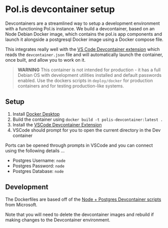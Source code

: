 
# Pol.is devcontainer setup

Devcontainers are a streamlined way to setup a development environment with a functioning Pol.is instance. We build a devcontainer, based on an Node Debian Docker image, which contains the pol.is app components and launch it alongside a postgresql Docker image using a Docker compose file.

This integrates really well with the [VS Code Devcontainer extension](https://code.visualstudio.com/docs/devcontainers/containers) which reads the `devcontainer.json` file and will automatically launch the container, once built, and allow you to work on it.

> **WARNING** This container is not intended for production - it has a full Debian OS with development utilities installed and default passwords enabled. Use the dockers scripts in `deploy/docker` for production containers and for testing production-like systems.

## Setup

  1. Install [Docker Desktop](https://www.docker.com/products/docker-desktop/)
  2. Build the container using `docker build -t polis-devcontainer:latest .`
  3. Install the [VSCode Devcontainer Extension](https://marketplace.visualstudio.com/items?itemName=ms-vscode-remote.remote-containers)
  4. VSCode should prompt for you to open the current directory in the Dev container

Ports can be opened through prompts in VSCode and you can connect using the following details ...

  * Postgres Username: `node`
  * Postgres Password: `node`
  * Postgres Database: `node`

## Development

The Dockerfiles are based off of the [Node + Postgres Devcontainer scripts](https://github.com/devcontainers/templates/tree/main/src/javascript-node-postgres) from Microsoft.

Note that you will need to delete the devcontainer images and rebuild if making changes to the Devcontainer environment.


